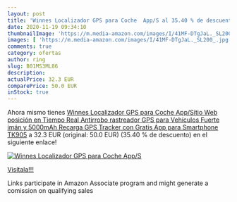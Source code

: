 ```yaml
---
layout: post
title: 'Winnes Localizador GPS para Coche  App/S al 35.40 % de descuento'
date: 2020-11-19 09:34:10
thumbnailImage: 'https://m.media-amazon.com/images/I/41MF-DTgJaL._SL200_.jpg'
images: [ 'https://m.media-amazon.com/images/I/41MF-DTgJaL._SL200_.jpg' ]
comments: true
category: ofertas
author: ring
slug: B01MS3ML86
description:
actualPrice: 32.3 EUR
comparePrice: 50.0 EUR
inStock: true
---
```


Ahora mismo tienes [Winnes Localizador GPS para Coche  App/Sitio Web posición en Tiempo Real Antirrobo rastreador GPS para Vehículos Fuerte imán y 5000mAh Recarga GPS Tracker con Gratis App para Smartphone TK905](https://www.amazon.es/dp/B01MS3ML86/?tag=tolees-21) a 32.3 EUR (original: 50.0 EUR) (35.40 %  de descuento) en el siguiente enlace!

[![Winnes Localizador GPS para Coche  App/S](https://m.media-amazon.com/images/I/41MF-DTgJaL._SL200_.jpg)](https://www.amazon.es/dp/B01MS3ML86/?tag=tolees-21)

[Visítala!!!](https://www.amazon.es/dp/B01MS3ML86/?tag=tolees-21)

Links participate in Amazon Associate program and might generate a comission on qualifying sales
